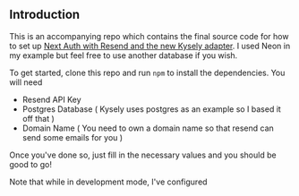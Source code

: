 ## Introduction

This is an accompanying repo which contains the final source code for how to set up [Next Auth with Resend and the new Kysely adapter](https://www.ivanleo.com/blog/implementing_magic_links_with_resend_kysely_and_next_auth). I used Neon in my example but feel free to use another database if you wish.

To get started, clone this repo and run `npm` to install the dependencies. You will need 

- Resend API Key
- Postgres Database ( Kysely uses postgres as an example so I based it off that )
- Domain Name ( You need to own a domain name so that resend can send some emails for you )

Once you've done so, just fill in the necessary values and you should be good to go!

Note that while in development mode, I've configured